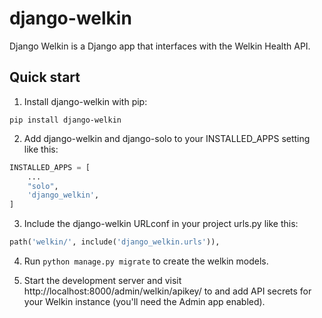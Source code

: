 # django-welkin

Django Welkin is a Django app that interfaces with the Welkin Health API.

## Quick start

1. Install django-welkin with pip:

```
pip install django-welkin
```

2. Add django-welkin and django-solo to your INSTALLED_APPS setting like this:

```python
INSTALLED_APPS = [
    ...
    "solo",
    'django_welkin',
]
```

3. Include the django-welkin URLconf in your project urls.py like this:

```python
path('welkin/', include('django_welkin.urls')),
```

4. Run `python manage.py migrate` to create the welkin models.

5. Start the development server and visit http://localhost:8000/admin/welkin/apikey/
   to and add API secrets for your Welkin instance (you'll need the Admin app enabled).
